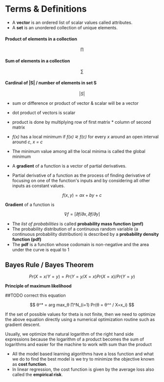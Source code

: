 # Terms & Definitions

- A **vector** is an ordered list of scalar values called attributes.
- A **set** is an unordered collection of unique elements.

#### Product of elements in a collection

$$
∏ 
$$

#### Sum of elements in a collection

$$
∑ 
$$

#### Cardinal of |S| / number of elements in set S

$$
|S|
$$

- sum or difference or product of vector & scalar will be a vector
- dot product of vectors is scalar
- product is done by multiplying row of first matrix * column of second matrix


- *f(x)* has a local minimum if *f(x)* ⋜ *f(c)* for every *x* around an open interval around *c*, *x = c*
- The minimum value among all the local minima is called the global minimum
- A **gradient** of a function is a vector of partial derivatives.
- Partial derivative of a function as the process of finding derivative of focusing on one of the function's inputs and by considering all other inputs as constant values.

$$
f(x,y) = ax + by + c
$$

**Gradient** of a function is

$$
⊽f = [𝜕f/𝜕x, 𝜕f/𝜕y]
$$

- The *list of probabilities* is called **probability mass function (pmf)**
- The probability distribution of a continuous random variable (a continuous probability distribution) is described by a **probability density function (pdf)** 
- The **pdf** is a function whose codomain is non-negative and the area under the curve is equal to 1

## Bayes Rule / Bayes Theorem

$$
Pr(X=x/Y=y) = Pr(Y=y/X=x)Pr(X=x) / Pr(Y=y)
$$

**Principle of maximum likelihood**

##TODO correct this equation

$$
θ^* = arg max_θ ∏^N_(i=1) Pr(θ = θ^^ / X=x_i)
$$

If the set of possible values for theta is not finite, then we need to optimize the above equation directly using a numerical optimization routine such as gradient descent.

Usually, we optimize the natural logarithm of the right hand side expressions because the logarithm of a product becomes the sum of logarithms and easier for the machine to work with sum than the product

- All the model based learning algorithms have a loss function and what we do to find the best model is we try to minimize the objective known as **cost function**.
- In linear regression, the cost function is given by the average loss also called the **empirical risk**.
